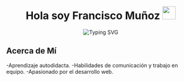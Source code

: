 <h1 align="center">
  <b> Hola soy Francisco Muñoz </b>
    <img src="https://media.giphy.com/media/hvRJCLFzcasrR4ia7z/giphy.gif" width="35"> 
</h1>

<p align="center">
  <img src="https://readme-typing-svg.herokuapp.com?font=Fira+Code&pause=1000&color=8BF77B&center=true&vCenter=true&width=435&lines=Estudiante+de+Ing.+en+Inform%C3%A1tica;Front-End+Developer" alt="Typing SVG" />
</p>

## **Acerca de Mí**
-Aprendizaje autodidacta.
-Habilidades de comunicación y trabajo en equipo.
-Apasionado por el desarrollo web.
